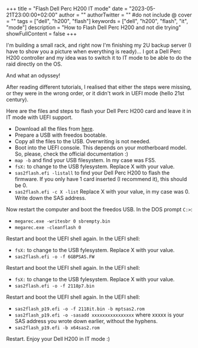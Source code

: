 +++
title = "Flash Dell Perc H200 IT mode"
date = "2023-05-21T23:00:00+02:00"
author = ""
authorTwitter = "" #do not include @
cover = ""
tags = ["dell", "h200", "flash"]
keywords = ["dell", "h200", "flash", "it", "mode"]
description = "How to Flash Dell Perc H200 and not die trying"
showFullContent = false
+++

I'm building a small rack, and right now I'm finishing my 2U backup server (I have to show you a picture when everything is ready)... I got a Dell Perc H200 controller and my idea was to switch it to IT mode to be able to do the raid directly on the OS.

And what an odyssey!

After reading different tutorials, I realised that either the steps were missing, or they were in the wrong order, or it didn't work in UEFI mode (hello 21st century).

Here are the files and steps to flash your Dell Perc H200 card and leave it in IT mode with UEFI support.

- Download all the files from [here](https://return-to-libc.com/downloads/LSI-9211-8i.zip).
- Prepare a USB with freedos bootable.
- Copy all the files to the USB. Overwriting is not needed.
- Boot into the UEFI console. This depends on your motherboard model. So, please, check the official documentation :)
- `map -b` and find your USB filesystem. In my case was FS5.
- `fsX:` to change to the USB fylesystem. Replace X with your value.
- `sas2flash.efi -listall` to find your Dell Perc H200 to flash the firmware. If you only have 1 card inserted (I recommend it), this should be 0.
- `sas2flash.efi -c X -list` Replace X with your value, in my case was 0. Write down the SAS address.

Now restart the computer and boot the freedos USB. In the DOS prompt `C:>`:

- `megarec.exe -writesbr 0 sbrempty.bin`
- `megarec.exe -cleanflash 0`

Restart and boot the UEFI shell again. In the UEFI shell:

- `fsX:` to change to the USB fylesystem. Replace X with your value.
- `sas2flash.efi -o -f 6GBPSAS.FW`

Restart and boot the UEFI shell again. In the UEFI shell:

- `fsX:` to change to the USB fylesystem. Replace X with your value.
- `sas2flash.efi -o -f 2118p7.bin`

Restart and boot the UEFI shell again. In the UEFI shell:

- `sas2flash_p19.efi -o -f 2118it.bin -b mptsas2.rom`
- `sas2flash_p19.efi -o -sasadd xxxxxxxxxxxxxxxx` where xxxxx is your SAS address you wrote down earlier, without the hyphens.
- `sas2flash_p19.efi -b x64sas2.rom`

Restart. Enjoy your Dell H200 in IT mode :)
